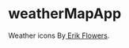 # weatherMapApp

Weather icons By<a
            href="https://erikflowers.github.io/weather-icons/"
          >
Erik Flowers</a
          >.
